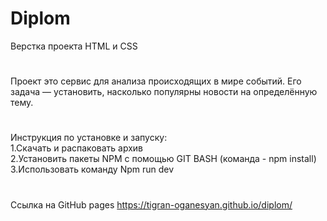 # Diplom
Верстка проекта HTML и CSS
# 
Проект это сервис для анализа происходящих в мире событий. 
Его задача — установить, насколько популярны новости на определённую тему.
#
Инструкция по установке и запуску:  
1.Скачать и распаковать архив   
2.Установить пакеты NPM с помощью GIT BASH (команда - npm install)  
3.Использовать команду Npm run dev  
#
Ссылка на GitHub pages https://tigran-oganesyan.github.io/diplom/
